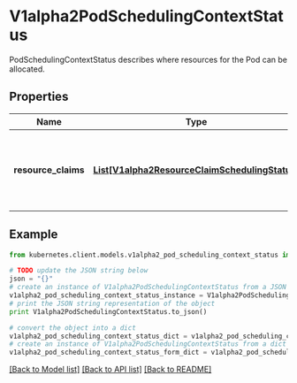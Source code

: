 # V1alpha2PodSchedulingContextStatus

PodSchedulingContextStatus describes where resources for the Pod can be allocated.

## Properties

Name | Type | Description | Notes
------------ | ------------- | ------------- | -------------
**resource_claims** | [**List[V1alpha2ResourceClaimSchedulingStatus]**](V1alpha2ResourceClaimSchedulingStatus.md) | ResourceClaims describes resource availability for each pod.spec.resourceClaim entry where the corresponding ResourceClaim uses \&quot;WaitForFirstConsumer\&quot; allocation mode. | [optional] 

## Example

```python
from kubernetes.client.models.v1alpha2_pod_scheduling_context_status import V1alpha2PodSchedulingContextStatus

# TODO update the JSON string below
json = "{}"
# create an instance of V1alpha2PodSchedulingContextStatus from a JSON string
v1alpha2_pod_scheduling_context_status_instance = V1alpha2PodSchedulingContextStatus.from_json(json)
# print the JSON string representation of the object
print V1alpha2PodSchedulingContextStatus.to_json()

# convert the object into a dict
v1alpha2_pod_scheduling_context_status_dict = v1alpha2_pod_scheduling_context_status_instance.to_dict()
# create an instance of V1alpha2PodSchedulingContextStatus from a dict
v1alpha2_pod_scheduling_context_status_form_dict = v1alpha2_pod_scheduling_context_status.from_dict(v1alpha2_pod_scheduling_context_status_dict)
```
[[Back to Model list]](../README.md#documentation-for-models) [[Back to API list]](../README.md#documentation-for-api-endpoints) [[Back to README]](../README.md)


